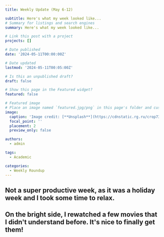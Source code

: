 ```yaml
---
title: Weekly Update (May 6-12)

subtitle: Here's what my week looked like...
# Summary for listings and search engines
summary: Here's what my week looked like...

# Link this post with a project
projects: []

# Date published
date: '2024-05-11T00:00:00Z'

# Date updated
lastmod: '2024-05-11T00:05:00Z'

# Is this an unpublished draft?
draft: false

# Show this page in the Featured widget?
featured: false

# Featured image
# Place an image named `featured.jpg/png` in this page's folder and customize its options here.
image:
  caption: 'Image credit: [**Unsplash**](https://cdnstatic.rg.ru/crop735x414/uploads/images/135/37/51/ponchik-1000.jpg)'
  focal_point: ''
  placement: 2
  preview_only: false

authors:
  - admin

tags:
  - Academic

categories:
  - Weekly Roundup
---
```


## Not a super productive week, as it was a holiday week and I took some time to relax.

## On the bright side, I rewatched a few movies that I didn't understand before. It's nice to finally get them!
